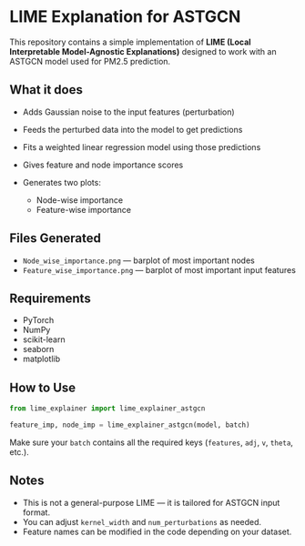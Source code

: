 
# LIME Explanation for ASTGCN

This repository contains a simple implementation of **LIME (Local Interpretable Model-Agnostic Explanations)** designed to work with an ASTGCN model used for PM2.5 prediction.

## What it does

* Adds Gaussian noise to the input features (perturbation)
* Feeds the perturbed data into the model to get predictions
* Fits a weighted linear regression model using those predictions
* Gives feature and node importance scores
* Generates two plots:

  * Node-wise importance
  * Feature-wise importance

## Files Generated

* `Node_wise_importance.png` — barplot of most important nodes
* `Feature_wise_importance.png` — barplot of most important input features

## Requirements

* PyTorch
* NumPy
* scikit-learn
* seaborn
* matplotlib

## How to Use

```python
from lime_explainer import lime_explainer_astgcn

feature_imp, node_imp = lime_explainer_astgcn(model, batch)
```

Make sure your `batch` contains all the required keys (`features`, `adj`, `v`, `theta`, etc.).

## Notes

* This is not a general-purpose LIME — it is tailored for ASTGCN input format.
* You can adjust `kernel_width` and `num_perturbations` as needed.
* Feature names can be modified in the code depending on your dataset.

